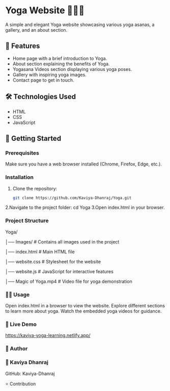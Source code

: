 # Yoga Website 🌿🧘‍♀️

A simple and elegant Yoga website showcasing various yoga asanas, a gallery, and an about section.

## 📌 Features
- Home page with a brief introduction to Yoga.
- About section explaining the benefits of Yoga.
- Yogasana Videos section displaying various yoga poses.
- Gallery with inspiring yoga images.
- Contact page to get in touch.

## 🛠️ Technologies Used
- HTML
- CSS
- JavaScript

## 🚀 Getting Started

### Prerequisites
Make sure you have a web browser installed (Chrome, Firefox, Edge, etc.).

### Installation
1. Clone the repository:
   ```bash
   git clone https://github.com/Kaviya-Dhanraj/Yoga.git
2.Navigate to the project folder:
   cd Yoga
3.Open index.html in your browser.

### Project Structure
Yoga/

│── Images/            # Contains all images used in the project

│── index.html         # Main HTML file

│── website.css        # Stylesheet for the website

│── website.js         # JavaScript for interactive features

│── Magic of Yoga.mp4  # Video file for yoga demonstration


### 🏃‍♂️ Usage
Open index.html in a browser to view the website.
Explore different sections to learn more about yoga.
Watch the embedded yoga videos for guidance.

### 🔗 Live Demo
https://kaviya-yoga-learning.netlify.app/

### 📌 Author
### 👤 Kaviya Dhanraj
GitHub: Kaviya-Dhanraj

⭐ Contribution
